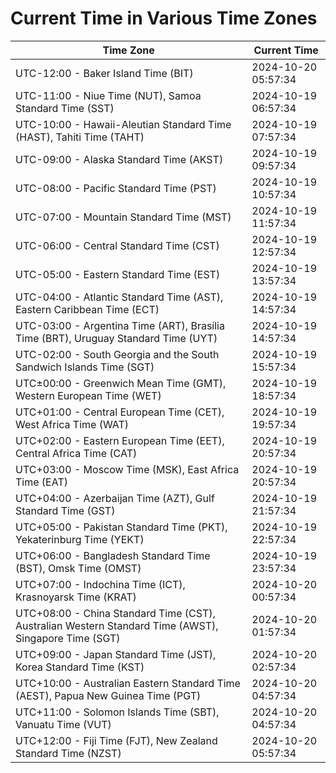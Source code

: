 # Current Time in Various Time Zones

| Time Zone | Current Time |
|-----------|--------------|
| UTC-12:00 - Baker Island Time (BIT) | 2024-10-20 05:57:34 |
| UTC-11:00 - Niue Time (NUT), Samoa Standard Time (SST) | 2024-10-19 06:57:34 |
| UTC-10:00 - Hawaii-Aleutian Standard Time (HAST), Tahiti Time (TAHT) | 2024-10-19 07:57:34 |
| UTC-09:00 - Alaska Standard Time (AKST) | 2024-10-19 09:57:34 |
| UTC-08:00 - Pacific Standard Time (PST) | 2024-10-19 10:57:34 |
| UTC-07:00 - Mountain Standard Time (MST) | 2024-10-19 11:57:34 |
| UTC-06:00 - Central Standard Time (CST) | 2024-10-19 12:57:34 |
| UTC-05:00 - Eastern Standard Time (EST) | 2024-10-19 13:57:34 |
| UTC-04:00 - Atlantic Standard Time (AST), Eastern Caribbean Time (ECT) | 2024-10-19 14:57:34 |
| UTC-03:00 - Argentina Time (ART), Brasília Time (BRT), Uruguay Standard Time (UYT) | 2024-10-19 14:57:34 |
| UTC-02:00 - South Georgia and the South Sandwich Islands Time (SGT) | 2024-10-19 15:57:34 |
| UTC±00:00 - Greenwich Mean Time (GMT), Western European Time (WET) | 2024-10-19 18:57:34 |
| UTC+01:00 - Central European Time (CET), West Africa Time (WAT) | 2024-10-19 19:57:34 |
| UTC+02:00 - Eastern European Time (EET), Central Africa Time (CAT) | 2024-10-19 20:57:34 |
| UTC+03:00 - Moscow Time (MSK), East Africa Time (EAT) | 2024-10-19 20:57:34 |
| UTC+04:00 - Azerbaijan Time (AZT), Gulf Standard Time (GST) | 2024-10-19 21:57:34 |
| UTC+05:00 - Pakistan Standard Time (PKT), Yekaterinburg Time (YEKT) | 2024-10-19 22:57:34 |
| UTC+06:00 - Bangladesh Standard Time (BST), Omsk Time (OMST) | 2024-10-19 23:57:34 |
| UTC+07:00 - Indochina Time (ICT), Krasnoyarsk Time (KRAT) | 2024-10-20 00:57:34 |
| UTC+08:00 - China Standard Time (CST), Australian Western Standard Time (AWST), Singapore Time (SGT) | 2024-10-20 01:57:34 |
| UTC+09:00 - Japan Standard Time (JST), Korea Standard Time (KST) | 2024-10-20 02:57:34 |
| UTC+10:00 - Australian Eastern Standard Time (AEST), Papua New Guinea Time (PGT) | 2024-10-20 04:57:34 |
| UTC+11:00 - Solomon Islands Time (SBT), Vanuatu Time (VUT) | 2024-10-20 04:57:34 |
| UTC+12:00 - Fiji Time (FJT), New Zealand Standard Time (NZST) | 2024-10-20 05:57:34 |

